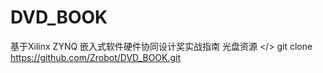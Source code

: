 DVD_BOOK
========

基于Xilinx ZYNQ 嵌入式软件硬件协同设计奖实战指南 光盘资源
</>
git clone https://github.com/Zrobot/DVD_BOOK.git

